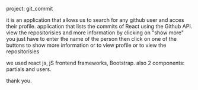 project: git_commit

it is an application that allows us to search for any github user and acces their profile.
application that lists the commits of React using the Github API. 
view the repositorisies and more information by clicking on "show more"
you just have to enter the name of the person then click on one of the buttons to show more information or to view profile or to view the repositorisies

we used react js, jS frontend frameworks, Bootstrap.
also 2 components: partials and users.

thank you.
